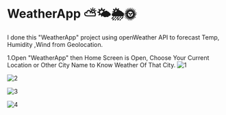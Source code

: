 # WeatherApp ⛅🌤️🌦️🌞

I done this "WeatherApp" project using openWeather API to forecast Temp, Humidity ,Wind from Geolocation.

1.Open "WeatherApp" then Home Screen is Open, Choose Your Current Location or Other City Name to Know Weather Of That City.
![1](https://github.com/vaishali22071997/WeatherApp/assets/137603391/21dcef9a-65fd-4a20-9777-8002585d271e)

![2](https://github.com/vaishali22071997/WeatherApp/assets/137603391/1b9cd2f2-e4ba-4c98-addb-bc3faf48d38c)

![3](https://github.com/vaishali22071997/WeatherApp/assets/137603391/8884b28b-7fee-4a9c-b87b-2d53206271c4)

![4](https://github.com/vaishali22071997/WeatherApp/assets/137603391/ea2e4090-137d-491e-b738-c3baff7354be)



